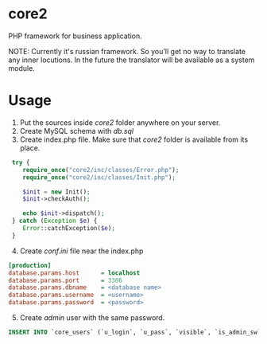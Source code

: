core2
=====
PHP framework for business application.

NOTE: Currently it's russian framework. So you'll get no way to translate any inner locutions. In the future the translator will be available as a system module.

Usage
=====
1. Put the sources inside *core2* folder anywhere on your server.
2. Create MySQL schema with *db.sql*
3. Create index.php file. Make sure that *core2* folder is available from its place.
```php
 try {
 	require_once("core2/inc/classes/Error.php");
 	require_once("core2/inc/classes/Init.php");

 	$init = new Init();
 	$init->checkAuth();

 	echo $init->dispatch();
 } catch (Exception $e) {
 	Error::catchException($e);
 }
```
4. Create *conf.ini* file near the index.php
```ini
[production]
database.params.host      = localhost
database.params.port      = 3306
database.params.dbname    = <database name>
database.params.username  = <username>
database.params.password  = <password>
```
5. Create *admin* user with the same password.
```sql
INSERT INTO `core_users` (`u_login`, `u_pass`, `visible`, `is_admin_sw`) VALUES ('admin', 'ad7123ebca969de21e49c12a7d69ce25', 'Y', 'Y');
 ```
